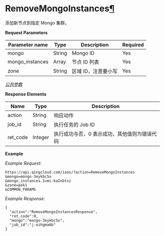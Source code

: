 ---
---

# RemoveMongoInstances[¶](#removemongoinstances "永久链接至标题")

添加新节点到指定 Mongo 集群。

**Request Parameters**

| Parameter name | Type | Description | Required |
| --- | --- | --- | --- |
| mongo | String | Mongo ID | Yes |
| mongo_instances | Array | 节点 ID 列表 | Yes |
| zone | String | 区域 ID，注意要小写 | Yes |

[_公共参数_](../../common/parameters.html#api-common-parameters)

**Response Elements**

| Name | Type | Description |
| --- | --- | --- |
| action | String | 响应动作 |
| job_id | String | 执行任务的 Job ID |
| ret_code | Integer | 执行成功与否，0 表示成功，其他值则为错误代码 |

**Example**

_Example Request_:

```
https://api.qingcloud.com/iaas/?action=RemoveMongoInstances
&mongo=mongo-3eykbc5x
&mongo_instances.1=mi-ka2nbtxz
&zone=pek1
&COMMON_PARAMS
```

_Example Response_:

```
{
  "action":"RemoveMongoInstancesResponse",
  "ret_code":0,
  "mongo":"mongo-3eykbc5x",
  "job_id":"j-oihgma6b"
}
```
